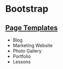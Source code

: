 # Bootstrap

## [Page Templates](PageTemplates)
* Blog
* Marketing Website
* Photo Gallery
* Portfolio
* Lessons

